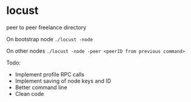 # locust
peer to peer freelance directory

On bootstrap node
```./locust -node```

On other nodes
```./locust -node -peer <peerID from previous command>```

Todo:
- Implement profile RPC calls
- Implement saving of node keys and ID
- Better command line
- Clean code
